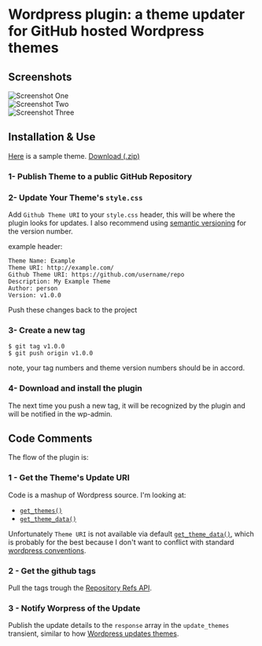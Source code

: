 # Wordpress plugin: a theme updater for GitHub hosted Wordpress themes

## Screenshots

![Screenshot One](https://github.com/UCF/Theme-Updater/raw/master/screenshot-1.png)  
![Screenshot Two](https://github.com/UCF/Theme-Updater/raw/master/screenshot-2.png)  
![Screenshot Three](https://github.com/UCF/Theme-Updater/raw/master/screenshot-3.png)  

## Installation & Use

[Here](https://github.com/UCF/Theme-Updater-Demo) is a sample theme.  [Download (.zip)](https://github.com/UCF/Theme-Updater-Demo/zipball/v1.1.0)

### 1- Publish Theme to a public GitHub Repository

### 2- Update Your Theme's `style.css`

Add `Github Theme URI` to your `style.css` header, this will be where the plugin looks for updates.  I also recommend using [semantic versioning](http://semver.org/) for the version number.

example header:

    Theme Name: Example  
    Theme URI: http://example.com/  
    Github Theme URI: https://github.com/username/repo
    Description: My Example Theme
    Author: person
    Version: v1.0.0

Push these changes back to the project

### 3- Create a new tag

    $ git tag v1.0.0
    $ git push origin v1.0.0

note, your tag numbers and theme version numbers should be in accord.

### 4- Download and install the plugin

The next time you push a new tag, it will be recognized by the plugin and will be notified in the wp-admin.

## Code Comments

The flow of the plugin is:

### 1 - Get the Theme's Update URI

Code is a mashup of Wordpress source.  I'm looking at:

* [`get_themes()`](http://core.trac.wordpress.org/browser/trunk/wp-includes/theme.php?rev=17978#L249)  
* [`get_theme_data()`](http://core.trac.wordpress.org/browser/trunk/wp-includes/theme.php?rev=17978#L163)

Unfortunately `Theme URI` is not available via default [`get_theme_data()`](http://codex.wordpress.org/Function_Reference/get_theme_data), which is probably for the best because I don't want to conflict with standard [wordpress conventions](http://codex.wordpress.org/Theme_Development#Theme_Stylesheet). 


### 2 - Get the github tags

Pull the tags trough the [Repository Refs API](http://develop.github.com/p/repo.html).

### 3 - Notify Worpress of the Update

Publish the update details to the `response` array in the `update_themes` transient, similar to how [Wordpress updates themes](http://core.trac.wordpress.org/browser/trunk/wp-includes/update.php?rev=17978#L188).


